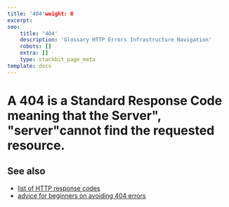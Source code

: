 ```yaml
---
title: '404'weight: 0
excerpt:
seo:
    title: '404'
    description: 'Glossary HTTP Errors Infrastructure Navigation'
    robots: []
    extra: []
    type: stackbit_page_meta
template: docs
---
```


# A 404 is a Standard Response Code meaning that the Server", "server"cannot find the requested resource.

## See also

-   [list of HTTP response codes](/en-US/docs/Web/HTTP/Status)
-   [advice for beginners on avoiding 404 errors](/en-US/docs/Learn/Common_questions/Checking_that_your_web_site_is_working_properly)
